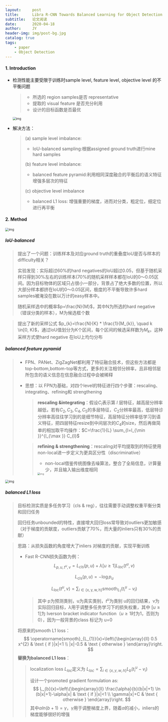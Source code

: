 ```yaml
---
layout:     post
title:      Libra R-CNN Towards Balanced Learning for Object Detection
subtitle:   论文阅读
date:       2020-04-18
author:     JY
header-img: img/post-bg.jpg
catalog: true
tags:
    - paper
    - Object Detection
---
```




#### 1. Introduction

- 检测性能主要受限于训练时sample level, feature level, objective level 的不平衡问题

  > - 所选的 region samples是否 representative
  > - 提取的 visual feature 是否充分利用
  > - 设计的目标函数是否最优

  <img src="https://github.com/ZJU-CVs/zju-cvs.github.io/raw/master/img/picture/oc7.png" alt="img" style="zoom:67%;" />

  

- 解决方法：

  > (a) sample level imbalance: 
  >
  > - IoU-balanced sampling:根据assigned ground truth进行mine hard samples
  >
  > (b) feature level imbalance: 
  >
  > - balanced feature pyramid:利用相同深度融合的平衡后的语义特征增强多层次的特征
  >
  > (c) objective level imbalance
  >
  > - balanced L1 loss: 增强重要的梯度，进而对分类，粗定位，细定位进行再平衡



#### 2. Method

<img src="https://github.com/ZJU-CVs/zju-cvs.github.io/raw/master/img/picture/oc6.png" alt="img" style="zoom:70%;" />

##### IoU-balanced

> 提出了一个问题：训练样本及对应ground truth的重叠度IoU是否与样本的difficulty相关？
>
> 实验发现：实际超过60%的hard negatives的IoU超过0.05，但基于随机采样只得到30%左右的训练样本(70%的随机采样样本都在IoU的0～0.05区间。因为目标物体的区域只占很小一部分，背景占了绝大多数的位置，所以大部分样本都挤在IoU的0～0.05区间，极度的不平衡导致许多hard samples被淹没在数以万计的easy样本中。
>
> 随机采样选中的概率$p=\frac{N}{M}$，其中N为所选的hard negative（错误分类的样本），M为候选框个数

> 提出了新的采样公式 $p_{k}=\frac{N}{K} * \frac{1}{M_{k}}, \quad k \in[0, K)$，通过IoU值划分为K个区间，每个区间的候选采样数为$M_k$。这种采样方式使hard negative 在IoU上均匀分布



##### balanced feature pyramid

> - FPN、PANet、ZigZagNet都利用了特征融合技术，但这些方法都是top-bottom,bottom-top等方式，更多的关注相邻分辨率，且非相邻层所包含的语义信息在信息融合过程中会被稀释
>
> - 思想：以 FPN为基础，对四个level的特征进行四个步骤：rescaling、integrating、refining和 strengthening
>
>   > **rescaling &integrating**：假设$C_l$表示第 $l$ 层特征，越高层分辨率越低，若有${C_2,C_3,C_4,C_5}$的多层特征，$C_2$分辨率最高，低层特诊分辨率高往往学习到的是细节特征，高层特征分辨率低学习到语义特征，把四层特征resize到中间层次的$C_4$的size，然后再做简单的相加取平均操作：$C=\frac{1}{L} \sum_{l=l_{\min }}^{l_{\max }} C_{l}$
>
>   > **refining & strengthening**：rescaling对平均提取到的特征使用non-local进一步定义为更具区分性（discriminative）
>   >
>   > - non-local借鉴传统图像去噪算法，整合了全局信息，计算量少，并且输入输出维度相同
>   >
>   > <img src="https://github.com/ZJU-CVs/zju-cvs.github.io/raw/master/img/picture/oc8.png" alt="img" style="zoom:50%;" />

<img src="https://github.com/ZJU-CVs/zju-cvs.github.io/raw/master/img/picture/oc5.png" alt="img" style="zoom:70%;" />



##### balanced L1 loss

> 目标检测实质是多任务学习（cls & reg），往往需要手动调整权重平衡分类和回归任务
>
> 回归任务unbounded的特性，直接增大回归loss常导致对outliers更加敏感（对于梯度的贡献度，outliers贡献了70%，而大量的inliers只有30%的贡献）

> 思路：从损失函数的角度增大了inliers 对梯度的贡献，实现平衡训练
>
> - Fast R-CNN损失函数为例：
>   $$
>   L_{p, u, t^{u}, v}=L_{c l s}(p, u)+\lambda[u \geq 1] L_{l o c}\left(t^{u}, v\right)
>   $$
>
>   $$
>   L_{\mathrm{cls}}(p, u)=-\log p_{u}
>   $$
>
>   $$
>   L_{\mathrm{loc}}\left(t^{u}, v\right)=\sum_{i \in\{\mathrm{x}, \mathrm{y}, \mathrm{w}, \mathrm{h}\}} \operatorname{smooth}_{L_{1}}\left(t_{i}^{u}-v_{i}\right)
>   $$
>
>   > 其中 p为预测类别，u为真实类别，$t^u$为类别 u的回归结果，v为实际回归目标，$\lambda$用于调整多任务学习下的损失权重，其中 $[u\geq1]$为 Iverson bracket indicator function（$u\geq1$时为1，否则为0），因为一般背景的class 标记为 u=0
>
> 将原来的smooth L1 loss：
> $$
> \operatorname{smooth}_{L_{1}}(x)=\left\{\begin{array}{ll}
> 0.5 x^{2} & \text { if }|x|<1 \\
> |x|-0.5 & \text { otherwise }
> \end{array}\right.
> $$
> **替换为balanced L1 loss**：
>
> > localization loss $L_{loc}$定义为	$L_{l o c}=\sum_{i \in\{x, y, w, h\}} L_{b}\left(t_{i}^{u}-v_{i}\right)$
> >
> > 设计一个promoted gradient formulation as:
> > $$
> > L_{b}(x)=\left\{\begin{array}{ll}
> > \frac{\alpha}{b}(b|x|+1) \ln (b|x|+1)-\alpha|x| & \text { if }|x|<1 \\
> > \gamma|x|+C & \text { otherwise }
> > \end{array}\right.
> > $$
> > 其中$\alpha ln(b+1)=\gamma$，$\gamma$用于调整梯度上界，随着$\alpha$的减小，inliers的梯度能够很好的增强

